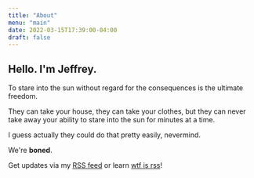 ```yaml
---
title: "About"
menu: "main"
date: 2022-03-15T17:39:00-04:00
draft: false
---
```



## Hello. I'm Jeffrey.

To stare into the sun without regard for the consequences is the ultimate freedom.

They can take your house, they can take your clothes, but they can never take away your ability to stare into the sun for minutes at a time.

I guess actually they could do that pretty easily, nevermind.

We're **boned**.

Get updates via my [RSS feed](/index.xml) or learn [wtf is rss](/use-a-feed-reader-for-better-internetting)!
